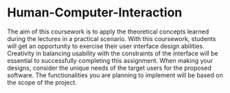 # Human-Computer-Interaction
The aim of this coursework is to apply the theoretical concepts learned during the lectures in a practical scenario. With this coursework, students will get an opportunity to exercise their user interface design abilities. Creativity in balancing usability with the constraints of the interface will be essential to successfully completing this assignment. When making your designs, consider the unique needs of the target users for the proposed software. The functionalities you are planning to implement will be based on the scope of the project.
